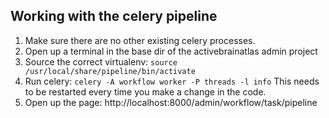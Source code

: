 ## Working with the celery pipeline
1. Make sure there are no other existing celery processes.
1. Open up a terminal in the base dir of the activebrainatlas admin project
1. Source the correct virtualenv: `source /usr/local/share/pipeline/bin/activate`
1. Run celery: `celery -A workflow worker -P threads -l info` This needs to be restarted every time you make a change in the code.
1. Open up the page: http://localhost:8000/admin/workflow/task/pipeline